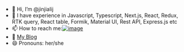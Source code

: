 - 👋 Hi, I’m @jinjialij
- 👀 I have experience in Javascript, Typescript, Next.js, React, Redux, RTK query, React table, Formik, Material UI, Rest API, Express.js etc
- 📫 How to reach me:[![image](https://img.shields.io/badge/LinkedIn-0077B5?style=for-the-badge&logo=linkedin&logoColor=white "Jiali's linkedIn")](https://www.linkedin.com/in/jialijin/) 
- :pencil: [My Blog](https://jinjialij.github.io/)
- 😄 Pronouns: her/she

<!---
jinjialij/jinjialij is a ✨ special ✨ repository because its `README.md` (this file) appears on your GitHub profile.
You can click the Preview link to take a look at your changes.
--->
